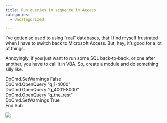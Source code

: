 ```yaml
---
title: Run queries in sequence in Access
categories:
  - Uncategorized

---
```

I&#8217;ve gotten so used to using &#8220;real&#8221; databases, that I find myself frustrated when I have to switch back to Microsoft Access. But, hey, it&#8217;s good for a lot of things.

Annoyingly, if you just want to run some SQL back-to-back, or one after another, you have to call it in VBA. So, create a module and do something silly like.

DoCmd.SetWarnings False  
DoCmd.OpenQuery &#8220;q_1-4000&#8221;  
DoCmd.OpenQuery &#8220;q_4001-8000&#8221;  
DoCmd.OpenQuery &#8220;q\_the\_rest&#8221;  
DoCmd.SetWarnings True  
End Sub


<img style="max-width: 800px;" src="http://northredoubt.com/n/wp-content/uploads/2011/04/access_queries.png" /> 

<div class="zemanta-pixie">
  <img class="zemanta-pixie-img" alt="" src="http://img.zemanta.com/pixy.gif?x-id=5778cd59-3f13-8601-a10b-6b57c11b7760" />
</div>